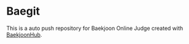 # Baegit
This is a auto push repository for Baekjoon Online Judge created with [BaekjoonHub](https://github.com/flaxinger/BaekjoonHub).
